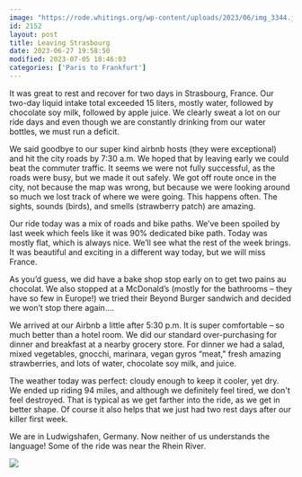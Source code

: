 ```yaml
---
image: "https://rode.whitings.org/wp-content/uploads/2023/06/img_3344.jpg"
id: 2152
layout: post
title: Leaving Strasbourg
date: 2023-06-27 19:58:50
modified: 2023-07-05 18:46:03
categories: ['Paris to Frankfurt']
---
```



It was great to rest and recover for two days in Strasbourg, France. Our two-day liquid intake total exceeded 15 liters, mostly water, followed by chocolate soy milk, followed by apple juice. We clearly sweat a lot on our ride days and even though we are constantly drinking from our water bottles, we must run a deficit.




We said goodbye to our super kind airbnb hosts (they were exceptional) and hit the city roads by 7:30 a.m. We hoped that by leaving early we could beat the commuter traffic. It seems we were not fully successful, as the roads were busy, but we made it out safely. We got off route once in the city, not because the map was wrong, but because we were looking around so much we lost track of where we were going. This happens often. The sights, sounds (birds), and smells (strawberry patch) are amazing.




Our ride today was a mix of roads and bike paths. We’ve been spoiled by last week which feels like it was 90% dedicated bike path. Today was mostly flat, which is always nice. We’ll see what the rest of the week brings. It was beautiful and exciting in a different way today, but we will miss France.




As you’d guess, we did have a bake shop stop early on to get two pains au chocolat. We also stopped at a McDonald’s (mostly for the bathrooms – they have so few in Europe!) we tried their Beyond Burger sandwich and decided we won’t stop there again….




We arrived at our Airbnb a little after 5:30 p.m. It is super comfortable – so much better than a hotel room. We did our standard over-purchasing for dinner and breakfast at a nearby grocery store. For dinner we had a salad, mixed vegetables, gnocchi, marinara, vegan gyros “meat," fresh amazing strawberries, and lots of water, chocolate soy milk, and juice.




The weather today was perfect: cloudy enough to keep it cooler, yet dry. We ended up riding 94 miles, and although we definitely feel tired, we don't feel destroyed. That is typical as we get farther into the ride, as we get in better shape. Of course it also helps that we just had two rest days after our killer first week.




We are in Ludwigshafen, Germany. Now neither of us understands the language! Some of the ride was near the Rhein River.




<!-- Auto-inserted images -->
![](https://rode.whitings.org/wp-content/uploads/2023/06/img_3344.jpg)
